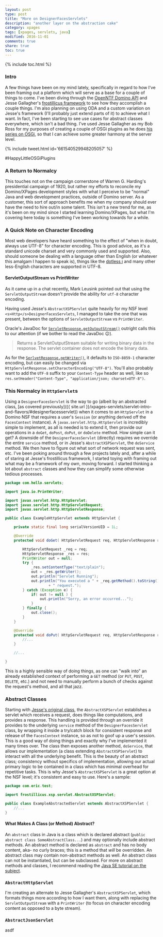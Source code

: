 ```yaml
---
layout: post
type: post
title: "More on DesignerFacesServlets"
description: "another layer on the abstraction cake"
category: xpages
tags: [xpages, servlets, java]
modified: 2016-11-01
comments: true
share: true
toc: true
---
```


{% include toc.html %}
### Intro
A few things have been on my mind lately, specifically in regard to how I've been framing out a platform which will serve as a base for a couple of things to come. I've been diving through the [OpenNTF Domino API](https://openntf.org/main.nsf/project.xsp?r=project/OpenNTF%20Domino%20API) and Jesse Gallagher's [frostillicus framework](https://github.com/jesse-gallagher/XPages-Scaffolding) to see how they accomplish a couple things. I'm also planning on using ODA and a custom variation on Jesse's framework (I'll probably just extend parts of it) to achieve what I want. In fact, I've been starting to see use cases for abstract classes everywhere, which isn't a bad thing. I've used Jesse Gallagher as my Bob Ross for my purposes of creating a couple of OSGi plugins as he does [his series on OSGi](https://frostillic.us/blog/posts/99CE7CC2CBC3C9DA85257EF200408B6E), so that I can achieve some greater harmony at the server level.

{% include tweet.html id='661540529948205057' %}

&#35;HappyLittleOSGiPlugins

### A Return to Normalcy
This touches not on the campaign cornerstone of Warren G. Harding's presidential campaign of 1920, but rather my efforts to reconcile my Domino/XPages development styles with what I perceive to be "normal" Java and web development practices, outside of Domino server.
As a customer, this sort of approach benefits me when my company should ever have the need to hire out/in some talent. This isn't a new trend for me, as it's been on my mind since I started learning Domino/XPages, but what I'm covering here today is something I've been working towards for a while.

### A Quick Note on Character Encoding
Most web developers have heard something to the effect of "when in doubt, always use UTF-8" for character encoding. This is good advice, as it's a standard unicode charset and very commonly used and supported. Also, should someone be dealing with a language other than English (or whatever this amalgam I happen to speak is), things like the [dotless i](https://en.wikipedia.org/wiki/Dotted_and_dotless_I) and many other less-English characters are supported in UTF-8.

#### ServletOutputStream vs PrintWriter
As it came up in a chat recently, Mark Leusink pointed out that using the `ServletOutputStream` doesn't provide the ability for `utf-8` character encoding.

Having used Jesse's `AbstractXSPServlet` quite heavily for my NSF level `<s>Http</s>DesignerFacesServlets`, I managed to take the one that was present, between the options of `ServletOutputStream` vs `PrintWriter`.

Oracle's JavaDoc for [`ServletResponse.getOutputStream()`](http://docs.oracle.com/javaee/6/api/javax/servlet/ServletResponse.html#getOutputStream()) outright calls this to our attention (if we bother to read the JavaDoc 😉).
> Returns a ServletOutputStream suitable for writing binary data in the response. The servlet container does not encode the binary data.

As for the [`SerlvetResponse.getWriter()`](http://docs.oracle.com/javaee/6/api/javax/servlet/ServletResponse.html#getWriter()), it defaults to `ISO-8859-1` character encoding, but can easily be changed via `HttpServletResponse.setCharacterEncoding("UTF-8")`. You'll also probably want to add the `UTF-8` suffix to your `Content-Type` header as well, like so `res.setHeader("Content-Type", "application/json; charset=UTF-8")`.

### This Normalcy in `HttpServlet`s
Using a `DesignerFacesServlet` is the way to go (albeit by an abstracted class, [as covered previously]({{ site.url }}/xpages-servlets/servlet-intro-and-flavors/#designerfacesservlet)) when it comes to an `HttpServlet` in a Domino NSF that requires a user's `Session` (or anything derived off the `FacesContext` instance).
A `javax.servlet.http.HttpServlet` is incredibly simple to implement, as all is needed is to extend it, then provide our operations in a `doGet`, `doPost`, `doPut`, or `doDelete` method. How simple can it get? A downside of the `DesignerFacesServlet` (directly) requires we override the entire `service` method, or in Jesse's `AbstractXSPServlet`, the `doService` method. We then have to figure out what sort of network request was sent, etc.
I've been poking around through a few projects lately and, after a while of staring at Jesse's frostillicus framework, I started toying with framing out what may be a framework of my own, moving forward. I started thinking a lot about `abstract` classes and how they can simplify some otherwise tedious processes.

```java
package com.hello.servlets;

import java.io.PrintWriter;

import javax.servlet.http.HttpServlet;
import javax.servlet.http.HttpServletRequest;
import javax.servlet.http.HttpServletResponse;

public class ExampleHttpServlet extends HttpServlet {

	private static final long serialVersionUID = 1L;

	@Override
	protected void doGet( HttpServletRequest req, HttpServletResponse res ) {

		HttpServletRequest _req = req;
		HttpServletResponse _res = res;
		PrintWriter out = null;
		try {
			_res.setContentType("text/plain");
			out = _res.getWriter();
			out.println("Servlet Running");
			out.println("You executed a " + _req.getMethod().toString()
					+ " request.");
		} catch (Exception e) {
			if( out != null ) {
				out.println("Sorry, an error occurred...");
			}
		} finally {
			out.close();
		}
	}

	@Override
	protected void doPut( HttpServletRequest req, HttpServletResponse res ) {
		//...
	}

	//...

}
```

This is a highly sensible way of doing things, as one can "walk into" an already established context of performing a `GET` method (or `PUT`, `POST`, `DELETE`, etc.) and not need to manually perform a bunch of checks against the request's method, and all that jazz.

### Abstract Classes
Starting with [Jesse's original class](https://github.com/jesse-gallagher/XPages-Scaffolding/blob/master/frostillicus.framework/frostillicus.framework.plugin/src/main/java/frostillicus/xsp/servlet/AbstractXSPServlet.java), the `AbstractXSPServlet` establishes a servlet which receives a request, does things like computations, and provides a response. This handling is provided through an override it provides to the underlying `service` method of the `DesignerFacesServlet` class, by wrapping it inside a try/catch block for consistent response and release of the `FacesContext` instance, so as not to goof up a user's session. This is a good way of doing things and exactly why I've implemented it many times over. The class then exposes another method, `doService`, that allows our implementation (a class extending `AbstractXSPServlet`) to interact with all the underlying benefit. This is the beauty of an abstract class; consistency without specifics of implementation, allowing our actual primary logic to be contained in a class which has minimal overhead for repetitive tasks. This is why Jesse's `AbstractXSPServlet` is a great option at the NSF level; it's consistent and easy to use. Here's a sample:

```java
package com.eric.test;

import frostillicus.xsp.servlet.AbstractXSPServlet;

public class ExampleAbstractedServlet extends AbstractXSPServlet {
	//...
}
```

#### What Makes A Class (or Method) Abstract?
An `abstract` class in Java is a class which is declared abstract (`public abstract class SomeAbstractClass...`) and may optionally include abstract methods. An abstract method is declared as `abstract` and has no body content, aka- no curly braces; this is a method that _will_ be overridden. An abstract class may contain non-abstract methods as well. An abstract class can not be instantiated, but can be subclassed. For more on abstract methods and classes, I recommend reading the [Java SE tutorial on the subject](https://docs.oracle.com/javase/tutorial/java/IandI/abstract.html).

### `AbstractHttpServlet`
I'm creating an alternate to Jesse Gallagher's `AbstractXSPServlet`, which formats things more according to how I want them, along with replacing the `ServletOutputStream` with a `PrintWriter` (to focus on character encoding content as opposed to a byte stream).

### `AbstractJsonServlet`
asdf

